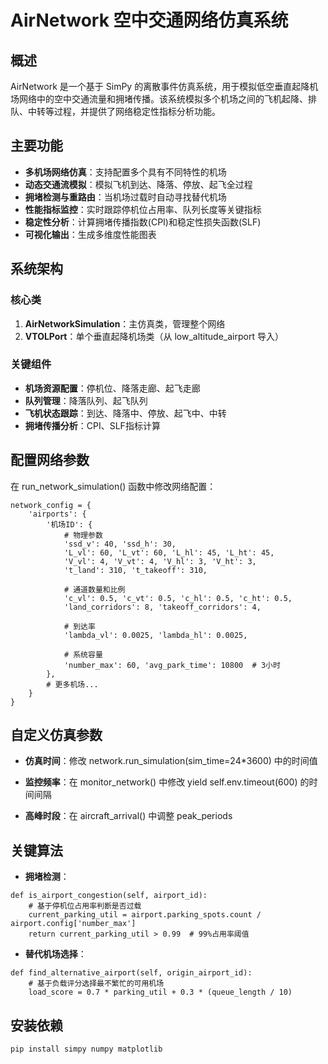 # AirNetwork 空中交通网络仿真系统

## 概述

AirNetwork 是一个基于 SimPy 的离散事件仿真系统，用于模拟低空垂直起降机场网络中的空中交通流量和拥堵传播。该系统模拟多个机场之间的飞机起降、排队、中转等过程，并提供了网络稳定性指标分析功能。

## 主要功能

- **多机场网络仿真**：支持配置多个具有不同特性的机场
- **动态交通流模拟**：模拟飞机到达、降落、停放、起飞全过程
- **拥堵检测与重路由**：当机场过载时自动寻找替代机场
- **性能指标监控**：实时跟踪停机位占用率、队列长度等关键指标
- **稳定性分析**：计算拥堵传播指数(CPI)和稳定性损失函数(SLF)
- **可视化输出**：生成多维度性能图表

## 系统架构

### 核心类

1. **AirNetworkSimulation**：主仿真类，管理整个网络
2. **VTOLPort**：单个垂直起降机场类（从 low_altitude_airport 导入）

### 关键组件

- **机场资源配置**：停机位、降落走廊、起飞走廊
- **队列管理**：降落队列、起飞队列
- **飞机状态跟踪**：到达、降落中、停放、起飞中、中转
- **拥堵传播分析**：CPI、SLF指标计算

## 配置网络参数
在 run_network_simulation() 函数中修改网络配置：
```
network_config = {
    'airports': {
        '机场ID': {
            # 物理参数
            'ssd_v': 40, 'ssd_h': 30,
            'L_vl': 60, 'L_vt': 60, 'L_hl': 45, 'L_ht': 45,
            'V_vl': 4, 'V_vt': 4, 'V_hl': 3, 'V_ht': 3,
            't_land': 310, 't_takeoff': 310,
            
            # 通道数量和比例
            'c_vl': 0.5, 'c_vt': 0.5, 'c_hl': 0.5, 'c_ht': 0.5,
            'land_corridors': 8, 'takeoff_corridors': 4,
            
            # 到达率
            'lambda_vl': 0.0025, 'lambda_hl': 0.0025,
            
            # 系统容量
            'number_max': 60, 'avg_park_time': 10800  # 3小时
        },
        # 更多机场...
    }
}
```

## 自定义仿真参数
- **仿真时间**：修改 network.run_simulation(sim_time=24*3600) 中的时间值

- **监控频率**：在 monitor_network() 中修改 yield self.env.timeout(600) 的时间间隔

- **高峰时段**：在 aircraft_arrival() 中调整 peak_periods

## 关键算法
- **拥堵检测**：
```
def is_airport_congestion(self, airport_id):
    # 基于停机位占用率判断是否过载
    current_parking_util = airport.parking_spots.count / airport.config['number_max']
    return current_parking_util > 0.99  # 99%占用率阈值
```

- **替代机场选择**：
```
def find_alternative_airport(self, origin_airport_id):
    # 基于负载评分选择最不繁忙的可用机场
    load_score = 0.7 * parking_util + 0.3 * (queue_length / 10)
```

## 安装依赖

```bash
pip install simpy numpy matplotlib
